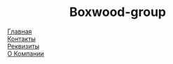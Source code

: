 <h1 align="center">Boxwood-group </h1>
<a href="https://lilkost.github.io/boxwood-group/verstka/">Главная</a> <br>
<a href="https://lilkost.github.io/boxwood-group/verstka/contact.html">Контакты</a> <br>
<a href="https://lilkost.github.io/boxwood-group/verstka/requisites.html">Реквизиты</a> <br>
<a href="https://lilkost.github.io/boxwood-group/verstka/about.html">О Компании</a>
